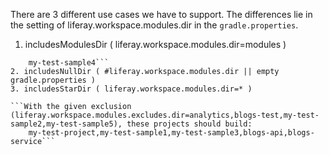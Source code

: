 There are 3 different use cases we have to support. The differences lie in the setting of liferay.workspace.modules.dir in the `gradle.properties`.

1. includesModulesDir ( liferay.workspace.modules.dir=modules )
```With the given exclusion (liferay.workspace.modules.excludes.dir=analytics,blogs-test,my-test-sample2,my-test-sample5), these projects should build:
	my-test-sample4```
2. includesNullDir ( #liferay.workspace.modules.dir || empty gradle.properties )
3. includesStarDir ( liferay.workspace.modules.dir=* )

```With the given exclusion (liferay.workspace.modules.excludes.dir=analytics,blogs-test,my-test-sample2,my-test-sample5), these projects should build:
	my-test-project,my-test-sample1,my-test-sample3,blogs-api,blogs-service```